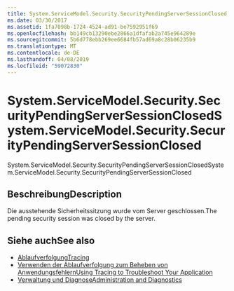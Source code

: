 ```yaml
---
title: System.ServiceModel.Security.SecurityPendingServerSessionClosed
ms.date: 03/30/2017
ms.assetid: 1fa7098b-1724-4524-ad91-be7592951f69
ms.openlocfilehash: bb149cb13290ebe2866a1dfafab2a745e964289e
ms.sourcegitcommit: 5b6d778ebb269ee6684fb57ad69a8c28b06235b9
ms.translationtype: MT
ms.contentlocale: de-DE
ms.lasthandoff: 04/08/2019
ms.locfileid: "59072830"
---
```

# <a name="systemservicemodelsecuritysecuritypendingserversessionclosed"></a><span data-ttu-id="38a66-102">System.ServiceModel.Security.SecurityPendingServerSessionClosed</span><span class="sxs-lookup"><span data-stu-id="38a66-102">System.ServiceModel.Security.SecurityPendingServerSessionClosed</span></span>
<span data-ttu-id="38a66-103">System.ServiceModel.Security.SecurityPendingServerSessionClosed</span><span class="sxs-lookup"><span data-stu-id="38a66-103">System.ServiceModel.Security.SecurityPendingServerSessionClosed</span></span>  
  
## <a name="description"></a><span data-ttu-id="38a66-104">Beschreibung</span><span class="sxs-lookup"><span data-stu-id="38a66-104">Description</span></span>  
 <span data-ttu-id="38a66-105">Die ausstehende Sicherheitssitzung wurde vom Server geschlossen.</span><span class="sxs-lookup"><span data-stu-id="38a66-105">The pending security session was closed by the server.</span></span>  
  
## <a name="see-also"></a><span data-ttu-id="38a66-106">Siehe auch</span><span class="sxs-lookup"><span data-stu-id="38a66-106">See also</span></span>

- [<span data-ttu-id="38a66-107">Ablaufverfolgung</span><span class="sxs-lookup"><span data-stu-id="38a66-107">Tracing</span></span>](../../../../../docs/framework/wcf/diagnostics/tracing/index.md)
- [<span data-ttu-id="38a66-108">Verwenden der Ablaufverfolgung zum Beheben von Anwendungsfehlern</span><span class="sxs-lookup"><span data-stu-id="38a66-108">Using Tracing to Troubleshoot Your Application</span></span>](../../../../../docs/framework/wcf/diagnostics/tracing/using-tracing-to-troubleshoot-your-application.md)
- [<span data-ttu-id="38a66-109">Verwaltung und Diagnose</span><span class="sxs-lookup"><span data-stu-id="38a66-109">Administration and Diagnostics</span></span>](../../../../../docs/framework/wcf/diagnostics/index.md)
